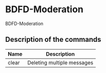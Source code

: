 # BDFD-Moderation
BDFD-Moderation

<!--описание коммитов-->
## Description of the commands
| Name | Description |
|----------|-----------------------------------------------------------------|
| clear	   | Deleting multiple messages |

